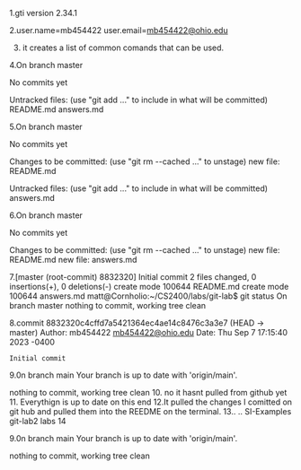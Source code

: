 1.gti version 2.34.1

2.user.name=mb454422
user.email=mb454422@ohio.edu

3. it creates a list of common comands that can be used. 

4.On branch master

No commits yet

Untracked files:
  (use "git add <file>..." to include in what will be committed)
        README.md
        answers.md

5.On branch master

No commits yet

Changes to be committed:
  (use "git rm --cached <file>..." to unstage)
        new file:   README.md

Untracked files:
  (use "git add <file>..." to include in what will be committed)
        answers.md

6.On branch master

No commits yet

Changes to be committed:
  (use "git rm --cached <file>..." to unstage)
        new file:   README.md
        new file:   answers.md

7.[master (root-commit) 8832320] Initial commit
 2 files changed, 0 insertions(+), 0 deletions(-)
 create mode 100644 README.md
 create mode 100644 answers.md
matt@Cornholio:~/CS2400/labs/git-lab$ git status
On branch master
nothing to commit, working tree clean

8.commit 8832320c4cffd7a5421364ec4ae14c8476c3a3e7 (HEAD -> master)
Author: mb454422 <mb454422@ohio.edu>
Date:   Thu Sep 7 17:15:40 2023 -0400

    Initial commit

9.0n branch main
Your branch is up to date with 'origin/main'.

nothing to commit, working tree clean
10. no it hasnt pulled from github yet
11. Everythign is up to date on this end 
12.It pulled the changes I comitted on git hub and pulled them into the REEDME on the terminal. 
13..  ..  SI-Examples  git-lab2  labs
14


9.0n branch main
Your branch is up to date with 'origin/main'.

nothing to commit, working tree clean

